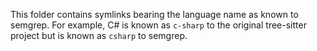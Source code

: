 This folder contains symlinks bearing the language name as known to 
semgrep. For example, C# is known as `c-sharp` to the original tree-sitter 
project but is known as `csharp` to semgrep.


